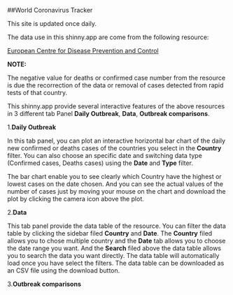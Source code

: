 
##World Coronavirus Tracker

This site is updated once daily. 

The data use in this shinny.app are come from the following resource:

[European Centre for Disease Prevention and Control](https://opendata.ecdc.europa.eu/covid19/casedistribution/json)


**NOTE:**

The negative value for deaths or confirmed case number from the resource is due the recorrection of the data or removal of cases detected from rapid tests of that country. 


This shinny.app provide several interactive features of the above resources in 3 different  tab Panel **Daily Outbreak**, **Data**, **Outbreak comparisons**.

1.**Daily Outbreak**

In this tab panel, you can plot an interactive horizontal bar chart of the daily new confirmed or deaths cases of the countries you select in the **Country** filter. You can also choose an specific date and switching data type (Confirmed cases, Deaths cases) using the **Date** and **Type** filter.

The bar chart enable you to see clearly which Country have the highest or lowest cases on the date chosen. And you can see the actual values of the number of cases just by moving your mouse on the chart and download the plot by clicking the camera icon above the plot.

2.**Data**

This tab panel provide the data table of the resource. You can filter the data table by clicking the sidebar filed **Country** and **Date**. The **Country** filed allows you to chose multiple country and the **Date** tab allows you to choose the date range you want. And the **Search** filed above the data table allows you to search the data you want directly. The data table will automatically load once you have select the filters. The data table can be downloaded as an CSV file using the download button.

3.**Outbreak comparisons**



